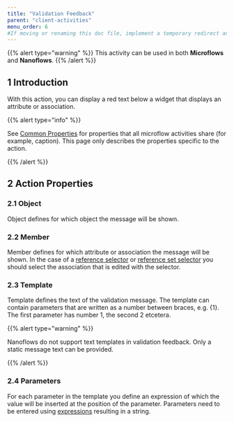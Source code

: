 ```yaml
---
title: "Validation Feedback"
parent: "client-activities"
menu_order: 6
#If moving or renaming this doc file, implement a temporary redirect and let the respective team know they should update the URL in the product. See Mapping to Products for more details.
---
```


{{% alert type="warning" %}}
This activity can be used in both **Microflows** and **Nanoflows**.
{{% /alert %}}

## 1 Introduction

With this action, you can display a red text below a widget that displays an attribute or association.

{{% alert type="info" %}}

See [Common Properties](microflow-element-common-properties) for properties that all microflow activities share (for example, caption). This page only describes the properties specific to the action.

{{% /alert %}}

## 2 Action Properties

### 2.1 Object

Object defines for which object the message will be shown.

### 2.2 Member

Member defines for which attribute or association the message will be shown. In the case of a [reference selector](reference-selector) or [reference set selector](reference-set-selector) you should select the association that is edited with the selector.

### 2.3 Template

Template defines the text of the validation message. The template can contain parameters that are written as a number between braces, e.g. {1}. The first parameter has number 1, the second 2 etcetera.

{{% alert type="warning" %}}

Nanoflows do not support text templates in validation feedback. Only a static message text can be provided.

{{% /alert %}}

### 2.4 Parameters

For each parameter in the template you define an expression of which the value will be inserted at the position of the parameter. Parameters need to be entered using [expressions](expressions) resulting in a string.
